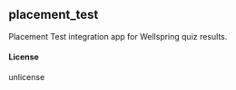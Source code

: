 ## placement_test

Placement Test integration app for Wellspring quiz results.

#### License

unlicense
